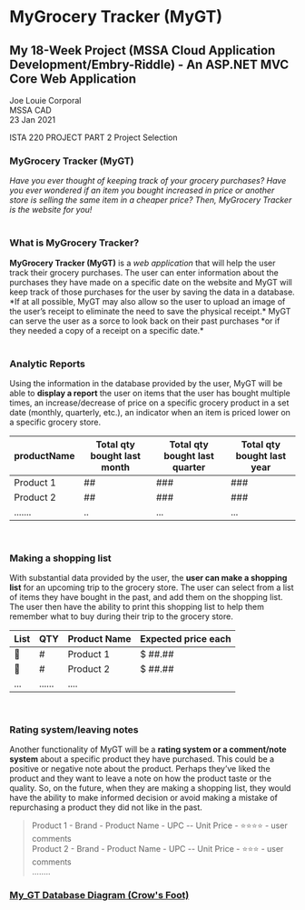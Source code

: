 # MyGrocery Tracker (MyGT)
## My 18-Week Project (MSSA Cloud Application Development/Embry-Riddle) - An ASP.NET MVC Core Web Application

Joe Louie Corporal <br /> 
MSSA CAD <br /> 
23 Jan 2021 

ISTA 220 PROJECT PART 2 
Project Selection 

### MyGrocery Tracker (MyGT) 

_Have you ever thought of keeping track of your grocery purchases? Have you ever wondered if an item you bought increased in price or another store is selling the same item in a cheaper price? Then, MyGrocery Tracker is the website for you!_
<br /> 
<br /> 

### What is MyGrocery Tracker? 

**MyGrocery Tracker (MyGT)** is a _web application_ that will help the user track their grocery purchases.  The user can enter information about the purchases they have made on a specific date on the website and MyGT will keep track of those purchases for the user by saving the data in a database. \*If at all possible, MyGT may also allow so the user to upload an image of the user’s receipt to eliminate the need to save the physical receipt.\* MyGT can serve the user as a sorce to look back on their past purchases \*or if they needed a copy of a receipt on a specific date.\*
<br /> 
<br /> 
 
### Analytic Reports 

Using the information in the database provided by the user, MyGT will be able to **display a report** the user on items that the user has bought multiple times, an increase/decrease of price on a specific grocery product in a set date (monthly, quarterly, etc.), an indicator when an item is priced lower on a specific grocery store. 

productName | Total qty bought last month | Total qty bought last quarter | Total qty bought last year
------------|-----------------------------|-------------------------------|---------------------------
Product 1 | ## | ### | ###
Product 2 | ## | ### | ###
....... | .. | ... | ...
<br /> 

### Making a shopping list 

With substantial data provided by the user, the **user can make a shopping list** for an upcoming trip to the grocery store. The user can select from a list of items they have bought in the past, and add them on the shopping list. The user then have the ability to print this shopping list to help them remember what to buy during their trip to the grocery store. 

**List** | QTY | Product Name | Expected price each
--- | --- | ------------- | -------------------
:black_square_button: | # | Product 1 | $ ##.##
:black_square_button: | # | Product 2 | $ ##.##
... | ...... | ....
<br />

### Rating system/leaving notes 

Another functionality of MyGT will be a **rating system or a comment/note system** about a specific product they have purchased. This could be a positive or negative note about the product. Perhaps they’ve liked the product and they want to leave a note on how the product taste or the quality. So, on the future, when they are making a shopping list, they would have the ability to make informed decision or avoid making a mistake of repurchasing a product they did not like in the past. 

> Product 1 - Brand - Product Name - UPC -- Unit Price - :star::star::star::star: - user comments<br />
> Product 2 - Brand - Product Name - UPC -- Unit Price - :star::star::star: - user comments<br />
> ........

### [My_GT Database Diagram (Crow's Foot)](My_GT-DB-diagram.pdf)
